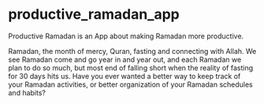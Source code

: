 # productive_ramadan_app

Productive Ramadan is an App about making Ramadan more productive.


Ramadan, the month of mercy, Quran, fasting and connecting with Allah. We see Ramadan come and go year in and year out, and each Ramadan we plan to do so much, but most end of falling short when the reality of fasting for 30 days hits us. Have you ever wanted a better way to keep track of your Ramadan activities, or better organization of your Ramadan schedules and habits? 